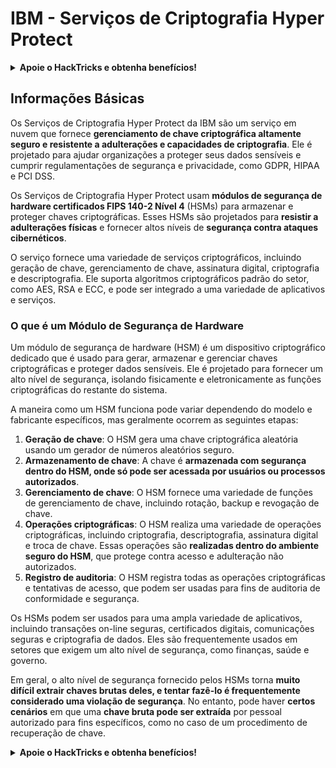 # IBM - Serviços de Criptografia Hyper Protect

<details>

<summary><strong>Apoie o HackTricks e obtenha benefícios!</strong></summary>

* Se você deseja ver sua **empresa anunciada no HackTricks** ou se deseja acessar a **última versão do PEASS ou baixar o HackTricks em PDF**, verifique os [**PLANOS DE ASSINATURA**](https://github.com/sponsors/carlospolop)!
* Adquira o [**swag oficial do PEASS & HackTricks**](https://peass.creator-spring.com)
* Descubra [**The PEASS Family**](https://opensea.io/collection/the-peass-family), nossa coleção exclusiva de [**NFTs**](https://opensea.io/collection/the-peass-family)
* **Junte-se ao** 💬 [**grupo do Discord**](https://discord.gg/hRep4RUj7f) ou ao [**grupo do telegram**](https://t.me/peass) ou **siga-me** no **Twitter** 🐦 [**@carlospolopm**](https://twitter.com/carlospolopm).
* **Compartilhe suas técnicas de hacking enviando PRs para os repositórios do** [**HackTricks**](https://github.com/carlospolop/hacktricks) e [**HackTricks Cloud**](https://github.com/carlospolop/hacktricks-cloud) no github.

</details>

## Informações Básicas

Os Serviços de Criptografia Hyper Protect da IBM são um serviço em nuvem que fornece **gerenciamento de chave criptográfica altamente seguro e resistente a adulterações e capacidades de criptografia**. Ele é projetado para ajudar organizações a proteger seus dados sensíveis e cumprir regulamentações de segurança e privacidade, como GDPR, HIPAA e PCI DSS.

Os Serviços de Criptografia Hyper Protect usam **módulos de segurança de hardware certificados FIPS 140-2 Nível 4** (HSMs) para armazenar e proteger chaves criptográficas. Esses HSMs são projetados para **resistir a adulterações físicas** e fornecer altos níveis de **segurança contra ataques cibernéticos**.

O serviço fornece uma variedade de serviços criptográficos, incluindo geração de chave, gerenciamento de chave, assinatura digital, criptografia e descriptografia. Ele suporta algoritmos criptográficos padrão do setor, como AES, RSA e ECC, e pode ser integrado a uma variedade de aplicativos e serviços.

### O que é um Módulo de Segurança de Hardware

Um módulo de segurança de hardware (HSM) é um dispositivo criptográfico dedicado que é usado para gerar, armazenar e gerenciar chaves criptográficas e proteger dados sensíveis. Ele é projetado para fornecer um alto nível de segurança, isolando fisicamente e eletronicamente as funções criptográficas do restante do sistema.

A maneira como um HSM funciona pode variar dependendo do modelo e fabricante específicos, mas geralmente ocorrem as seguintes etapas:

1. **Geração de chave**: O HSM gera uma chave criptográfica aleatória usando um gerador de números aleatórios seguro.
2. **Armazenamento de chave**: A chave é **armazenada com segurança dentro do HSM, onde só pode ser acessada por usuários ou processos autorizados**.
3. **Gerenciamento de chave**: O HSM fornece uma variedade de funções de gerenciamento de chave, incluindo rotação, backup e revogação de chave.
4. **Operações criptográficas**: O HSM realiza uma variedade de operações criptográficas, incluindo criptografia, descriptografia, assinatura digital e troca de chave. Essas operações são **realizadas dentro do ambiente seguro do HSM**, que protege contra acesso e adulteração não autorizados.
5. **Registro de auditoria**: O HSM registra todas as operações criptográficas e tentativas de acesso, que podem ser usadas para fins de auditoria de conformidade e segurança.

Os HSMs podem ser usados para uma ampla variedade de aplicativos, incluindo transações on-line seguras, certificados digitais, comunicações seguras e criptografia de dados. Eles são frequentemente usados em setores que exigem um alto nível de segurança, como finanças, saúde e governo.

Em geral, o alto nível de segurança fornecido pelos HSMs torna **muito difícil extrair chaves brutas deles, e tentar fazê-lo é frequentemente considerado uma violação de segurança**. No entanto, pode haver **certos cenários** em que uma **chave bruta pode ser extraída** por pessoal autorizado para fins específicos, como no caso de um procedimento de recuperação de chave. 

<details>

<summary><strong>Apoie o HackTricks e obtenha benefícios!</strong></summary>

* Se você deseja ver sua **empresa anunciada no HackTricks** ou se deseja acessar a **última versão do PEASS ou baixar o HackTricks em PDF**, verifique os [**PLANOS DE ASSINATURA**](https://github.com/sponsors/carlospolop)!
* Adquira o [**swag oficial do PEASS & HackTricks**](https://peass.creator-spring.com)
* Descubra [**The PEASS Family**](https://opensea.io/collection/the-peass-family), nossa coleção exclusiva de [**NFTs**](https://opensea.io/collection/the-peass-family)
* **Junte-se ao** 💬 [**grupo do Discord**](https://discord.gg/hRep4RUj7f) ou ao [**grupo do telegram**](https://t.me/peass) ou **siga-me** no **Twitter** 🐦 [**@carlospolopm**](https://twitter.com/carlospolopm).
* **Compartilhe suas técnicas de hacking enviando PRs para os repositórios do** [**HackTricks**](https://github.com/carlospolop/hacktricks) e [**HackTricks Cloud**](https://github.com/carlospolop/hacktricks-cloud) no github.

</details>